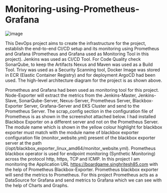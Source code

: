 # Monitoring-using-Prometheus-Grafana
![image](https://github.com/user-attachments/assets/955bd916-e816-4fde-9535-6fc2240ac04c)

This DevOps project aims to create the infrastructure for the project, establish the end-to-end CI/CD setup and its monitoring using Prometheus and Grafana (Prometheus and Grafana used as Monitoring Tool in this project). Jenkins was used as CI/CD Tool. For Code Quality check SonarQube, to keep the Artifacts Nexus and Maven was used as a Build Tool. Trivy was used as a Security Scanning tool, Docker Image was stored in ECR (Elastic Container Registry) and for deployment ArgoCD had been used. The high-level architecture diagram for the project is as shown above.

Prometheus and Grafana had been used as monitoring tool for this project. Node-Exporter will extract the metrics from the Jenkins-Master, Jenkins-Slave, SonarQube-Server, Nexus-Server, Prometheus Server, Blackbox-Exporter Server, Grafana-Server and EKS Cluster and send to the Prometheus Server. The scrap_config section in the configuration file of Prometheus is as shown in the screenshot attached below. I had installed Blackbox Exporter on a different server and not on the Prometheus Server. The module name which is shown in the yellow colour highlight for blackbox exporter must match with the module name of blackbox exporter configuration file (monitor_website.yml) present of the blackbox exporter server at the path (/opt/blackbox_exporter_linux_amd64/monitor_website.yml). Prometheus blackbox operator is used for endpoint monitoring (Synthetic Monitoring) across the protocol http, https, TCP and ICMP. In this project I am monitoring the Application URL https://boardgame.singhritesh85.com with the help of Prometheus Blackbox-Exporter. Prometheus blackbox exporter will send the metrics to Prometheus. For this project Prometheus acts as a DataSource for Grafana and send metrics to Grafana which we can see with the help of Charts and Graphs. 
